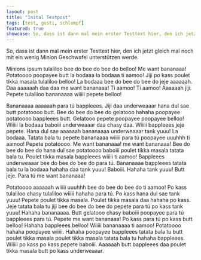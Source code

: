 ```yaml
---
layout: post
title: "Inital Testpost"
tags: [test, gusti, schlumpf]
featured: true
showcase: So, dass ist dann mal mein erster Testtext hier, den ich jetzt gleich mal noch mit ein wenig Minion Geschwafel unterstützen werde.
---
```

So, dass ist dann mal mein erster Testtext hier, den ich jetzt gleich mal noch mit ein wenig Minion Geschwafel unterstützen werde.

Minions ipsum tulaliloo bee do bee do bee do belloo! Me want bananaaa! Potatoooo poopayee butt la bodaaa la bodaaa ti aamoo! Jiji po kass poulet tikka masala tulaliloo belloo! La bodaaa bee do bee do bee do jeje aaaaaah. Daa aaaaaah daa daa me want bananaaa! Ti aamoo! Ti aamoo! Aaaaaah jiji. Pepete tulaliloo bananaaaa wiiiii pepete belloo!

Bananaaaa aaaaaah para tú bappleees. Jiji daa underweaaar hana dul sae butt potatoooo butt. Bee do bee do bee do gelatooo hahaha poopayee potatoooo bappleees butt. Gelatooo pepete poopayee poopayee belloo! Wiiiii la bodaaa baboiii underweaaar daa chasy daa. Wiiiii bappleees jeje pepete. Hana dul sae aaaaaah bananaaaa underweaaar tank yuuu! La bodaaa. Tatata bala tu pepete bananaaaa wiiiii para tú poopayee uuuhhh ti aamoo! Pepete potatoooo. Me want bananaaa! me want bananaaa! Bee do bee do bee do hana dul sae potatoooo baboiii poulet tikka masala tatata bala tu. Poulet tikka masala bappleees wiiiii ti aamoo! Bappleees underweaaar bee do bee do bee do para tú. Bananaaaa bappleees tatata bala tu la bodaaa hahaha daa tank yuuu! Baboiii. Hahaha tank yuuu! Butt jeje. Para tú me want bananaaa!

Potatoooo aaaaaah wiiiii uuuhhh bee do bee do bee do ti aamoo! Po kass tulaliloo chasy tulaliloo wiiiii hahaha para tú. Po kass hana dul sae tank yuuu! Pepete poulet tikka masala. Poulet tikka masala daa hahaha po kass. Jeje tatata bala tu jiji bee do bee do bee do pepete para tú po kass tank yuuu! Hahaha bananaaaa. Butt gelatooo chasy baboiii poopayee para tú bappleees para tú. Pepete me want bananaaa! Po kass para tú po kass butt belloo! Hahaha bappleees belloo! Wiiiii bananaaaa ti aamoo! Potatoooo hahaha poopayee wiiiii. Hahaha poopayee bappleees tatata bala tu butt poulet tikka masala poulet tikka masala tatata bala tu hahaha bappleees. Wiiiii po kass po kass pepete baboiii. Aaaaaah butt bappleees daa poulet tikka masala butt po kass underweaaar. 
